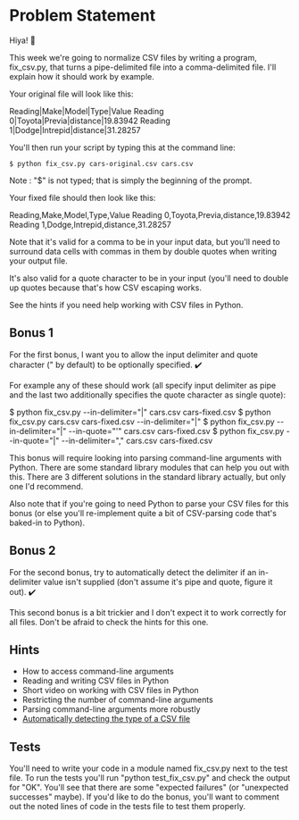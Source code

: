 
# Problem Statement

Hiya! 👋

This week we're going to normalize CSV files by writing a program, fix_csv.py, that turns a pipe-delimited file into a comma-delimited file. I'll explain how it should work by example.

Your original file will look like this:

Reading|Make|Model|Type|Value
Reading 0|Toyota|Previa|distance|19.83942
Reading 1|Dodge|Intrepid|distance|31.28257

You'll then run your script by typing this at the command line:
```
$ python fix_csv.py cars-original.csv cars.csv
```
Note : "$" is not typed; that is simply the beginning of the prompt.

Your fixed file should then look like this:

Reading,Make,Model,Type,Value
Reading 0,Toyota,Previa,distance,19.83942
Reading 1,Dodge,Intrepid,distance,31.28257

Note that it's valid for a comma to be in your input data, but you'll need to surround data cells with commas in them by double quotes when writing your output file.

It's also valid for a quote character to be in your input (you'll need to double up quotes because that's how CSV escaping works.

See the hints if you need help working with CSV files in Python.

## Bonus 1

For the first bonus, I want you to allow the input delimiter and quote character (" by default) to be optionally specified. ✔️

For example any of these should work (all specify input delimiter as pipe and the last two additionally specifies the quote character as single quote):

$ python fix_csv.py --in-delimiter="|" cars.csv cars-fixed.csv
$ python fix_csv.py cars.csv cars-fixed.csv --in-delimiter="|"
$ python fix_csv.py --in-delimiter="|" --in-quote="'" cars.csv cars-fixed.csv
$ python fix_csv.py --in-quote="|" --in-delimiter="," cars.csv cars-fixed.csv

This bonus will require looking into parsing command-line arguments with Python. There are some standard library modules that can help you out with this. There are 3 different solutions in the standard library actually, but only one I'd recommend.

Also note that if you're going to need Python to parse your CSV files for this bonus (or else you'll re-implement quite a bit of CSV-parsing code that's baked-in to Python).

## Bonus 2

For the second bonus, try to automatically detect the delimiter if an in-delimiter value isn't supplied (don't assume it's pipe and quote, figure it out). ✔️

This second bonus is a bit trickier and I don't expect it to work correctly for all files. Don't be afraid to check the hints for this one.

## Hints

- How to access command-line arguments
- Reading and writing CSV files in Python
- Short video on working with CSV files in Python
- Restricting the number of command-line arguments
- Parsing command-line arguments more robustly
- [Automatically detecting the type of a CSV file](https://docs.python.org/3/library/csv.html#csv.Sniffer)

## Tests

You'll need to write your code in a module named fix_csv.py next to the test file. To run the tests you'll run "python test_fix_csv.py" and check the output for "OK". You'll see that there are some "expected failures" (or "unexpected successes" maybe). If you'd like to do the bonus, you'll want to comment out the noted lines of code in the tests file to test them properly.